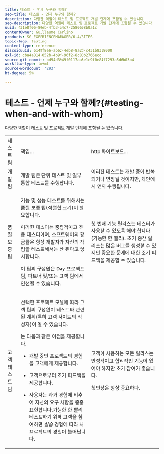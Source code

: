```yaml
---
title: 테스트 - 언제 누구와 함께?
seo-title: 테스트 - 언제 누구와 함께?
description: 다양한 역할이 테스트 및 프로젝트 개발 단계에 포함될 수 있습니다
seo-description: 다양한 역할이 테스트 및 프로젝트 개발 단계에 포함될 수 있습니다
uuid: 431e8f06-80eb-4fb3-a4c7-2580608b0a1c
contentOwner: Guillaume Carlino
products: SG_EXPERIENCEMANAGER/6.4/SITES
topic-tags: testing
content-type: reference
discoiquuid: 6148f8e6-ab62-4eb8-8a2d-c431b8318000
exl-id: cba4a814-052b-4b9f-96f2-8c80b2766ecc
source-git-commit: bd94d3949f0117aa3e1c9f0e84f7293a5d6b03b4
workflow-type: tm+mt
source-wordcount: '293'
ht-degree: 5%

---
```


# 테스트 - 언제 누구와 함께?{#testing-when-and-with-whom}

다양한 역할이 테스트 및 프로젝트 개발 단계에 포함될 수 있습니다.

<table> 
 <tbody> 
  <tr> 
   <td>테스트 팀</td> 
   <td>책임... </td> 
   <td>http 화이트보드...</td> 
  </tr> 
  <tr> 
   <td>개발 팀</td> 
   <td>개발 팀은 단위 테스트 및 일부 통합 테스트를 수행합니다.</td> 
   <td>이러한 테스트는 개발 중에 반복되거나 연장될 것이지만, 체인에서 먼저 수행됩니다.</td> 
  </tr> 
  <tr> 
   <td>품질 보증 팀</td> 
   <td><p>기능 및 성능 테스트를 위해서는 품질 보증 팀(적절한 크기)이 필요합니다.</p> <p>이러한 테스터는 중립적이고 전용 테스터이며, 소프트웨어의 황금률은 항상 개발자가 자신의 작업을 테스트해서는 안 된다고 명시합니다.</p> <p>이 팀의 구성원은 Day 프로젝트 팀, 파트너 및/또는 고객 팀에서 인선될 수 있습니다.</p> </td> 
   <td><p>첫 번째 기능 릴리스는 테스터가 사용할 수 있도록 해야 합니다(가능한 한 빨리). 초기 중간 릴리스는 많은 버그를 생성할 수 있지만 중요한 문제에 대한 조기 피드백을 제공할 수 있습니다.</p> </td> 
  </tr> 
  <tr> 
   <td>고객 테스트 팀</td> 
   <td><p>선택한 프로젝트 모델에 따라 고객 팀의 구성원이 테스트와 관련된 계획(특히 고객 사이트의 작성자)이 될 수 있습니다.</p> <p>는 다음과 같은 이점을 제공합니다.</p> 
    <ul> 
     <li><p>개발 중인 프로젝트의 경험을 고객에게 제공합니다.</p> </li> 
     <li><p>고객으로부터 조기 피드백을 제공합니다.</p> </li> 
     <li><p>사용자는 과거 경험에 비추어 자신의 요구 사항을 종종 표현합니다.가능한 한 빨리 테스트하기 위해 고객을 참여하면 <i>실습</i> 경험에 따라 새 프로젝트의 경험이 늘어납니다.</p> </li> 
    </ul> </td> 
   <td><p>고객이 사용하는 모든 릴리스는 안정적이고 합리적인 기능이 있어야 하지만 초기 참여가 좋습니다.</p> <p>첫인상은 항상 중요하다.</p> </td> 
  </tr> 
 </tbody> 
</table>
